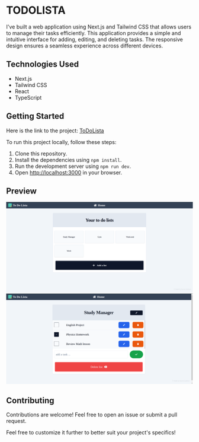 # TODOLISTA

I've built a web application using Next.js and Tailwind CSS that allows users to manage their tasks efficiently. This application provides a simple and intuitive interface for adding, editing, and deleting tasks. The responsive design ensures a seamless experience across different devices.

## Technologies Used

- Next.js
- Tailwind CSS
- React
- TypeScript

## Getting Started

Here is the link to the project: [ToDoLista](https://your-project-link.vercel.app/)

To run this project locally, follow these steps:

1. Clone this repository.
2. Install the dependencies using `npm install`.
3. Run the development server using `npm run dev`.
4. Open [http://localhost:3000](http://localhost:3000) in your browser.

## Preview

![image](https://github.com/Karim-Zaf/ToDoLista/blob/main/Interface/Lists%20Interface.png)
![image](https://github.com/Karim-Zaf/ToDoLista/blob/main/Interface/Task%20Interface.png)


## Contributing

Contributions are welcome! Feel free to open an issue or submit a pull request.

Feel free to customize it further to better suit your project's specifics!
